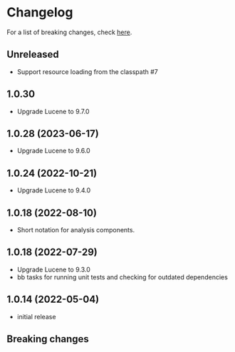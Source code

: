 # Changelog

For a list of breaking changes, check [here](#breaking-changes).

## Unreleased

- Support resource loading from the classpath #7

## 1.0.30

- Upgrade Lucene to 9.7.0

## 1.0.28 (2023-06-17)

- Upgrade Lucene to 9.6.0

## 1.0.24 (2022-10-21)

- Upgrade Lucene to 9.4.0

## 1.0.18 (2022-08-10)

- Short notation for analysis components.

## 1.0.18 (2022-07-29)

- Upgrade Lucene to 9.3.0
- bb tasks for running unit tests and checking for outdated dependencies

## 1.0.14 (2022-05-04)

- initial release

## Breaking changes
